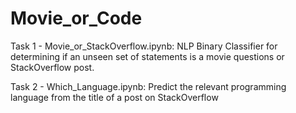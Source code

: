 # Movie_or_Code

Task 1 - Movie_or_StackOverflow.ipynb: NLP Binary Classifier for determining if an unseen set of statements is a movie questions or StackOverflow post.

Task 2 - Which_Language.ipynb: Predict the relevant programming language from the title of a post on StackOverflow
